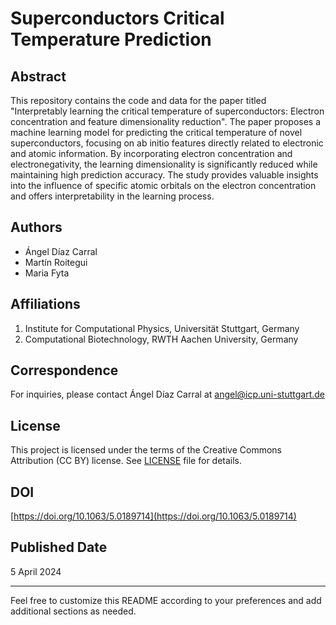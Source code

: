 # Superconductors Critical Temperature Prediction

## Abstract

This repository contains the code and data for the paper titled "Interpretably learning the critical temperature of superconductors: Electron concentration and feature dimensionality reduction". The paper proposes a machine learning model for predicting the critical temperature of novel superconductors, focusing on ab initio features directly related to electronic and atomic information. By incorporating electron concentration and electronegativity, the learning dimensionality is significantly reduced while maintaining high prediction accuracy. The study provides valuable insights into the influence of specific atomic orbitals on the electron concentration and offers interpretability in the learning process.

## Authors

- Ángel Díaz Carral
- Martín Roitegui
- Maria Fyta

## Affiliations

1. Institute for Computational Physics, Universität Stuttgart, Germany
2. Computational Biotechnology, RWTH Aachen University, Germany

## Correspondence

For inquiries, please contact Ángel Díaz Carral at angel@icp.uni-stuttgart.de

## License

This project is licensed under the terms of the Creative Commons Attribution (CC BY) license. See [LICENSE](LICENSE) file for details.

## DOI

[https://doi.org/10.1063/5.0189714](https://doi.org/10.1063/5.0189714)

## Published Date

5 April 2024

---

Feel free to customize this README according to your preferences and add additional sections as needed.
